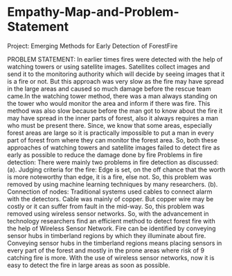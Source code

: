 # Empathy-Map-and-Problem-Statement
Project: Emerging Methods for Early Detection of ForestFire

PROBLEM STATEMENT:
In earlier times fires were detected with the help of watching towers or using satellite images. Satellites collect images and send it to the monitoring authority which will decide by seeing images that it is a fire or not. But this approach was very slow as the fire may have spread in the large areas and caused so much damage before the rescue team came.In the watching tower method, there was a man always standing on the tower who would monitor the area and inform if there was fire. This method was also slow because before the man got to know about the fire it may have spread in the inner parts of forest, also it always requires a man who must be 
present there. Since, we know that some areas, especially forest areas are large so it is practically impossible to put a man in every part of forest from where they can monitor the forest area. 
So, both these approaches of watching towers and satellite images failed to detect fire as early as possible to reduce the damage done by fire Problems in fire detection:
There were mainly two problems in fire detection as discussed:
(a). Judging criteria for the fire: Edge is set, on the off chance that the worth is more noteworthy than edge, it is a fire, else not. 
So, this problem was removed by using machine learning techniques by many researchers.
(b). Connection of nodes: Traditional systems used cables to connect alarm with the detectors. 
Cable was mainly of copper. But copper wire may be costly or it can suffer from fault in the mid-way. 
So, this problem was removed using wireless sensor networks.
So, with the advancement in technology researchers find an efficient method to detect forest fire with the help of Wireless Sensor Network. 
Fire can be identified by conveying sensor hubs in timberland regions by which they illuminate about fire. 
Conveying sensor hubs in the timberland regions means placing sensors in every part of the forest and mostly in the prone areas where risk of 9 catching fire is more. With the use of wireless sensor networks, now it is easy to detect the fire in large areas as soon as possible.
